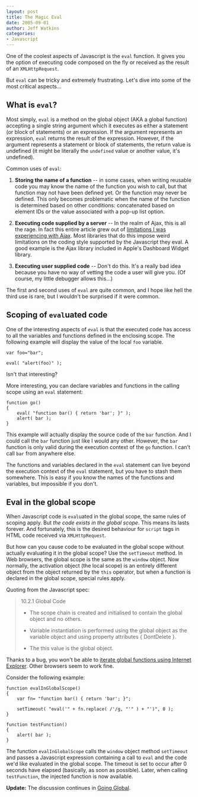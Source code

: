 ```yaml
---
layout: post
title: The Magic Eval
date: 2005-09-01
author: Jeff Watkins
categories:
- Javascript
---
```


One of the coolest aspects of Javascript is the `eval` function. It gives you
the option of executing code composed on the fly or received as the result
of an `XMLHttpRequest`.

But `eval` can be tricky and extremely frustrating. Let's dive into some of
the most critical aspects...


## What is `eval`? ##

Most simply, `eval` is a method on the global object (AKA a global
function) accepting a single string argument which it executes as either a
statement (or block of statements) or an expression. If the argument
represents an expression, `eval` returns the result of the expression.
However, if the argument represents a statement or block of statements,
the return value is undefined (it might be literally the `undefined` value
or another value, it's undefined).

Common uses of `eval`:

1. **Storing the name of a function** -- in some cases, when writing
   reusable code you may know the name of the function you wish to call, but
   that function may not have been defined yet. Or the function may never be
   defined. This only becomes problematic when the name of the function is
   determined based on other conditions: concatenated based on element IDs
   or the value associated with a pop-up list option.

2. **Executing code supplied by a server** -- In the realm of Ajax, this is
   all the rage. In fact this entire article grew out of [limitations I was
   experiencing with
   Ajax](http://metrocat.org/nerd/2005/08/18/ajaxian-limitation). Most
   libraries that do this impose weird limitations on the coding style
   supported by the Javascript they eval. A good example is the Ajax library
   included in Apple's Dashboard Widget library.

3. **Executing user supplied code** -- Don't do this. It's a really bad idea
   because you have no way of vetting the code a user will give you. (Of
   course, my little debugger allows this...)

The first and second uses of `eval` are quite common, and I hope like hell
the third use is rare, but I wouldn't be surprised if it were common.

## Scoping of `eval`uated code ##

One of the interesting aspects of `eval` is that the executed code has
access to all the variables and functions defined in the enclosing scope.
The following example will display the value of the local `foo` variable.

    var foo="bar";

    eval( "alert(foo)" );

Isn't that interesting?

More interesting, you can declare variables and functions in the calling
scope using an `eval` statement:

    function go()
    {
        eval( "function bar() { return 'bar'; }" );
        alert( bar );
    }

This example will actually display the source code of the `bar` function.
And I could call the `bar` function just like I would any other. However,
the `bar` function is only valid during the execution context of the `go`
function. I can't call `bar` from anywhere else.

The functions and variables declared in the `eval` statement can live
beyond the execution context of the `eval` statement, but you have to stash
them somewhere. This is easy if you know the names of the functions and
variables, but impossible if you don't.

## Eval in the global scope ##

When Javascript code is `eval`uated in the global scope, the same rules of
scoping apply. But *the code exists in the global scope*. This means its
lasts forever. And fortunately, this is the desired behaviour for `script`
tags in HTML code received via `XMLHttpRequest`.

But how can you cause code to be evaluated in the global scope without
actually evaluating it in the global scope? Use the `setTimeout` method. In
Web browsers, the global scope is the same as the `window` object. Now
normally, the activation object (the local scope) is an entirely different
object from the object returned by the `this` operator, but when a function
is declared in the global scope, special rules apply.

Quoting from the Javascript spec:

> 10.2.1 Global Code
>
> * The scope chain is created and initialised to contain the global object and no others.
>
> * Variable instantiation is performed using the global object as the variable object and using property attributes { DontDelete }.
>
> * The this value is the global object. 

Thanks to a bug, you won't be able to [iterate global functions using
Internet
Explorer](http://blogs.msdn.com/ericlippert/archive/2005/05/04/414684.aspx).
Other browsers seem to work fine.

Consider the following example:

    function evalInGlobalScope()
    {
        var fn= "function bar() { return 'bar'; }";

        setTimeout( "eval('" + fn.replace( /'/g, "'" ) + "')", 0 );
    }

    function testFunction()
    {
        alert( bar );
    }

The function `evalInGlobalScope` calls the `window` object method
`setTimeout` and passes a Javascript expression containing a call to `eval`
and the code we'd like evaluated in the global scope. The timeout is set to
occur after 0 seconds have elapsed (basically, as soon as possible). Later,
when calling `testFunction`, the injected function is now available.


**Update:** The discussion continues in [Going Global](http://nerd.newburyportion.com/2006/07/going-global).